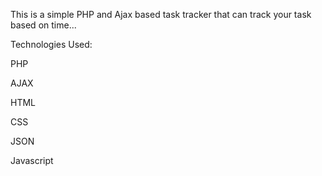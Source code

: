 This is a simple PHP and Ajax based task tracker that can track your task based on time...

Technologies Used:

PHP

AJAX

HTML

CSS

JSON

Javascript


